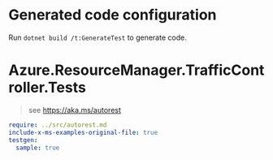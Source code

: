 # Generated code configuration

Run `dotnet build /t:GenerateTest` to generate code.

# Azure.ResourceManager.TrafficController.Tests

> see https://aka.ms/autorest
``` yaml
require: ../src/autorest.md
include-x-ms-examples-original-file: true
testgen:
  sample: true
```